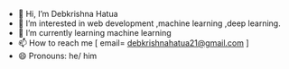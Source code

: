 - 👋 Hi, I’m Debkrishna Hatua 
- 👀 I’m interested in web development ,machine learning ,deep learning.
- 🌱 I’m currently learning machine learning
- 📫 How to reach me [ email= debkrishnahatua21@gmail.com ]
- 😄 Pronouns: he/ him
  

<!---
Deb2003-21/Deb2003-21 is a ✨ special ✨ repository because its `README.md` (this file) appears on your GitHub profile.
You can click the Preview link to take a look at your changes.
--->
